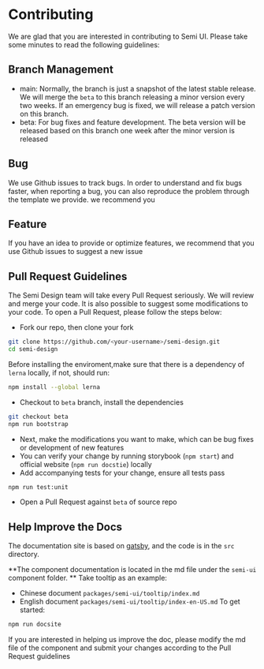 # Contributing

We are glad that you are interested in contributing to Semi UI. Please take some minutes to read the following guidelines:
## Branch Management
 - main: Normally, the branch is just a snapshot of the latest stable release. We will merge the `beta` to this branch releasing a minor version every two weeks. If an emergency bug is fixed, we will release a patch version on this branch.
 - beta: For bug fixes and feature development. The beta version will be released based on this branch one week after the minor version is released
## Bug
We use Github issues to track bugs. In order to understand and fix bugs faster, when reporting a bug, you can also reproduce the problem through the template we provide. we recommend you
## Feature
If you have an idea to provide or optimize features, we recommend that you use Github issues to suggest a new issue
## Pull Request Guidelines
The Semi Design team will take every Pull Request seriously. We will review and merge your code. It is also possible to suggest some modifications to your code.
To open a Pull Request, please follow the steps below:
 - Fork our repo, then clone your fork
```bash
git clone https://github.com/<your-username>/semi-design.git
cd semi-design
```
Before installing the enviroment,make sure that there is a dependency of `lerna` locally, if not, should run:
```bash
npm install --global lerna
```
 - Checkout to `beta` branch, install the dependencies
```bash
git checkout beta
npm run bootstrap
```
 - Next, make the modifications you want to make, which can be bug fixes or development of new features
 - You can verify your change by running storybook (`npm start`) and official website (`npm run docstie`) locally
 - Add accompanying tests for your change, ensure all tests pass
```bash
npm run test:unit
```
 - Open a Pull Request against `beta` of source repo

## Help Improve the Docs
The documentation site is based on [gatsby](https://www.gatsbyjs.com/), and the code is in the `src` directory.

**The component documentation is located in the md file under the `semi-ui` component folder. ** Take tooltip as an example:

* Chinese document `packages/semi-ui/tooltip/index.md` 
* English document `packages/semi-ui/tooltip/index-en-US.md`
To get started:
```sh
npm run docsite
```
If you are interested in helping us improve the doc, please modify the md file of the component and submit your changes according to the Pull Request guidelines